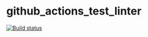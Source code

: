 # github_actions_test_linter

[![Build status](https://github.com/RomanLezhaiko/github_actions_test_linter/actions/workflows/checks.yml/badge.svg?branch=main)](https://github.com/RomanLezhaiko/github_actions_test_linter/actions/workflows/checks.yml)

